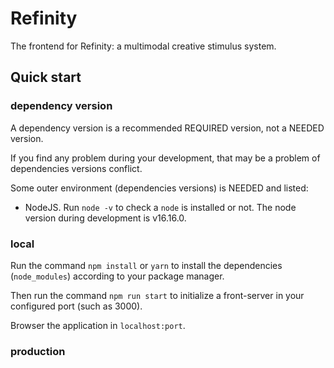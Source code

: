 # Refinity
The frontend for Refinity: a multimodal creative stimulus system.

## Quick start

### dependency version

A dependency version is a recommended REQUIRED version, not a NEEDED version.

If you find any problem during your development, that may be a problem of dependencies versions conflict.

Some outer environment (dependencies versions) is NEEDED and listed:

- NodeJS. Run `node -v` to check a `node` is installed or not. The node version during development is v16.16.0.

### local

Run the command `npm install` or `yarn` to install the dependencies (`node_modules`) according to your package manager.

Then run the command `npm run start` to initialize a front-server in your configured port (such as 3000).

Browser the application in `localhost:port`.

### production